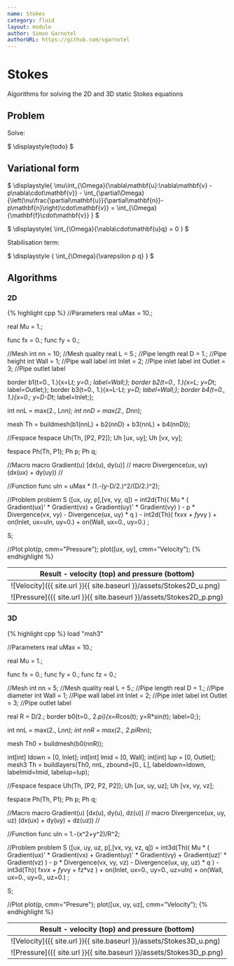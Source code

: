 ```yaml
---
name: Stokes
category: fluid
layout: module
author: Simon Garnotel
authorURL: https://github.com/sgarnotel
---
```


# Stokes

Algorithms for solving the 2D and 3D static Stokes equations

## Problem

Solve:

$
\displaystyle{todo}
$


## Variational form

$
\displaystyle{
	\mu\int_{\Omega}{\nabla\mathbf{u}:\nabla\mathbf{v} - p\nabla\cdot\mathbf{v}} - \int_{\partial\Omega}{\left(\nu\frac{\partial\mathbf{u}}{\partial\mathbf{n}}-p\mathbf{n}\right)\cdot\mathbf{v}} = \int_{\Omega}{\mathbf{f}\cdot\mathbf{v}}
}
$

$
\displaystyle{
	\int_{\Omega}{\nabla\cdot\mathbf{u}q} = 0
}
$

Stabilisation term:

$
\displaystyle {
	\int_{\Omega}{\varepsilon p q}
}
$

## Algorithms

### 2D

{% highlight cpp %}
//Parameters
real uMax = 10.;

real Mu = 1.;

func fx = 0.;
func fy = 0.;

//Mesh
int nn = 10;	//Mesh quality
real L = 5.;	//Pipe length
real D = 1.;	//Pipe height
int Wall = 1;	//Pipe wall label
int Inlet = 2;	//Pipe inlet label
int Outlet = 3;	//Pipe outlet label

border b1(t=0., 1.){x=L*t; y=0.; label=Wall;};
border b2(t=0., 1.){x=L; y=D*t; label=Outlet;};
border b3(t=0., 1.){x=L-L*t; y=D; label=Wall;};
border b4(t=0., 1.){x=0.; y=D-D*t; label=Inlet;};

int nnL = max(2., L*nn);
int nnD = max(2., D*nn);

mesh Th = buildmesh(b1(nnL) + b2(nnD) + b3(nnL) + b4(nnD));

//Fespace
fespace Uh(Th, [P2, P2]);
Uh [ux, uy];
Uh [vx, vy];

fespace Ph(Th, P1);
Ph p;
Ph q;

//Macro
macro Gradient(u) [dx(u), dy(u)] //
macro Divergence(ux, uy) (dx(ux) + dy(uy)) //

//Function
func uIn = uMax * (1.-(y-D/2.)^2/(D/2.)^2);

//Problem
problem S ([ux, uy, p],[vx, vy, q])
	= int2d(Th)(
		  Mu * (
			  Gradient(ux)' * Gradient(vx)
			+ Gradient(uy)' * Gradient(vy)
		)
		- p * Divergence(vx, vy)
		- Divergence(ux, uy) * q
	)
	- int2d(Th)(
		  fx*vx + fy*vy
	)
	+ on(Inlet, ux=uIn, uy=0.)
	+ on(Wall, ux=0., uy=0.)
	;

S;

//Plot
plot(p, cmm="Pressure");
plot([ux, uy], cmm="Velocity");
{% endhighlight %}

|Result - velocity \(top\) and pressure \(bottom\)|
|--|
|![Velocity]({{ site.url }}{{ site.baseurl }}/assets/Stokes2D_u.png)|
|![Pressure]({{ site.url }}{{ site.baseurl }}/assets/Stokes2D_p.png)|

### 3D

{% highlight cpp %}
load "msh3"

//Parameters
real uMax = 10.;

real Mu = 1.;

func fx = 0.;
func fy = 0.;
func fz = 0.;

//Mesh
int nn = 5;		//Mesh quality
real L = 5.;	//Pipe length
real D = 1.;	//Pipe diameter
int Wall = 1;	//Pipe wall label
int Inlet = 2;	//Pipe inlet label
int Outlet = 3;	//Pipe outlet label

real R = D/2.;
border b0(t=0., 2.*pi){x=R*cos(t); y=R*sin(t); label=0;};

int nnL = max(2., L*nn);
int nnR = max(2., 2.*pi*R*nn);

mesh Th0 = buildmesh(b0(nnR));

int[int] ldown = [0, Inlet];
int[int] lmid = [0, Wall];
int[int] lup = [0, Outlet];
mesh3 Th = buildlayers(Th0, nnL, zbound=[0., L], labeldown=ldown, labelmid=lmid, labelup=lup);

//Fespace
fespace Uh(Th, [P2, P2, P2]);
Uh [ux, uy, uz];
Uh [vx, vy, vz];

fespace Ph(Th, P1);
Ph p;
Ph q;

//Macro
macro Gradient(u) [dx(u), dy(u), dz(u)] //
macro Divergence(ux, uy, uz) (dx(ux) + dy(uy) + dz(uz)) //

//Function
func uIn = 1.-(x^2+y^2)/R^2;

//Problem
problem S ([ux, uy, uz, p],[vx, vy, vz, q])
	= int3d(Th)(
		  Mu * (
			  Gradient(ux)' * Gradient(vx)
			+ Gradient(uy)' * Gradient(vy)
			+ Gradient(uz)' * Gradient(vz)
		)
		- p * Divergence(vx, vy, vz)
		- Divergence(ux, uy, uz) * q
	)
	- int3d(Th)(
		fx*vx + fy*vy + fz*vz
	)
	+ on(Inlet, ux=0., uy=0., uz=uIn)
	+ on(Wall, ux=0., uy=0., uz=0.)
	;

S;

//Plot
plot(p, cmm="Presure");
plot([ux, uy, uz], cmm="Velocity");
{% endhighlight %}

|Result - velocity (top) and pressure (bottom)|
|--|
|![Velocity]({{ site.url }}{{ site.baseurl }}/assets/Stokes3D_u.png)|
|![Pressure]({{ site.url }}{{ site.baseurl }}/assets/Stokes3D_p.png)|